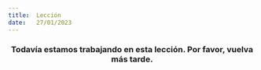 ```yaml
---
title:  Lección
date:   27/01/2023
---
```


### <center>Todavía estamos trabajando en esta lección. Por favor, vuelva más tarde.</center>
